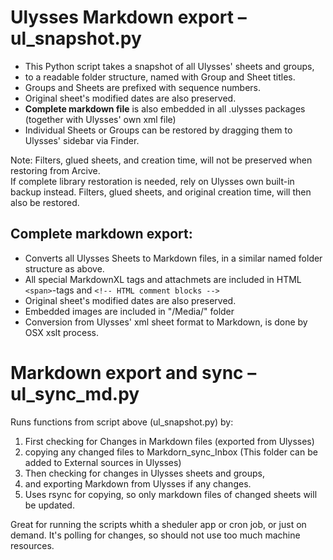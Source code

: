 
# Ulysses Markdown export – ul_snapshot.py

* This Python script takes a snapshot of all Ulysses' sheets and groups, 
* to a readable folder structure, named with Group and Sheet titles. 
* Groups and Sheets are prefixed with sequence numbers. 
* Original sheet's modified dates are also preserved. 
* **Complete markdown file** is also embedded in all .ulysses packages (together with Ulysses' own xml file)
* Individual Sheets or Groups can be restored by dragging them to Ulysses' sidebar via Finder. 

Note: Filters, glued sheets, and creation time, will not be preserved when restoring from Arcive.    
If complete library restoration is needed, rely on Ulysses own built-in backup instead. Filters, glued sheets, and original creation time, will then also be restored.

## Complete markdown export: 
* Converts all Ulysses Sheets to Markdown files, in a similar named folder structure as above. 
* All special MarkdownXL tags and attachmets are included in HTML `<span>`-tags and `<!-- HTML comment blocks -->`
* Original sheet's modified dates are also preserved.
* Embedded images are included in "/Media/" folder
* Conversion from Ulysses' xml sheet format to Markdown, is done by OSX xslt process. 

# Markdown export and sync – ul_sync_md.py

Runs functions from script above (ul_snapshot.py) by:

1. First checking for Changes in Markdown files (exported from Ulysses) 
2. copying any changed files to Markdorn_sync_Inbox (This folder can be added to External sources in Ulysses)
3. Then checking for changes in Ulysses sheets and groups,
4. and exporting Markdown from Ulysses if any changes.
5. Uses rsync for copying, so only markdown files of changed sheets will be updated.

Great for running the scripts whith a sheduler app or cron job, or just on demand. It's polling for changes, so should not use too much machine resources.

